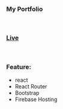 ### My Portfolio
<br/>

### [Live](https://mahmud-portfolio.web.app/)
<br/>

### Feature:
- react
- React Router
- Bootstrap
- Firebase Hosting
